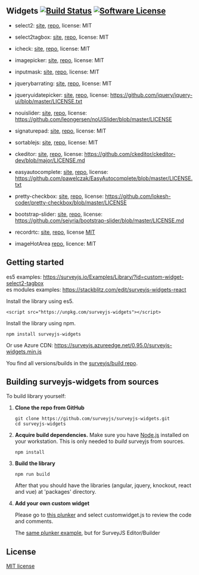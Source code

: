 ## Widgets [![Build Status](https://travis-ci.org/surveyjs/widgets.svg?branch=master)](https://travis-ci.org/surveyjs/widgets) [![Software License](https://img.shields.io/badge/license-MIT-brightgreen.svg?style=flat)](LICENSE)

* select2: [site](https://select2.org/), [repo](https://github.com/select2/select2), license: MIT

* select2tagbox: [site](https://select2.org/), [repo](https://github.com/select2/select2), license: MIT

* icheck: [site](http://icheck.fronteed.com/), [repo](https://github.com/fronteed/iCheck/), license: MIT

* imagepicker: [site](https://rvera.github.io/image-picker/), [repo](https://github.com/rvera/image-picker), license: MIT

* inputmask: [site](http://robinherbots.github.io/Inputmask/), [repo](https://github.com/RobinHerbots/Inputmask), license: MIT

* jquerybarrating: [site](http://antenna.io/demo/jquery-bar-rating/examples/), [repo](https://github.com/antennaio/jquery-bar-rating), license: MIT

* jqueryuidatepicker: [site](https://jqueryui.com/datepicker/), [repo](https://github.com/jquery/jquery-ui), license: https://github.com/jquery/jquery-ui/blob/master/LICENSE.txt

* nouislider: [site](https://refreshless.com/nouislider/), [repo](https://github.com/leongersen/noUiSlider), license: https://github.com/leongersen/noUiSlider/blob/master/LICENSE

* signaturepad: [site](http://szimek.github.io/signature_pad/), [repo](https://github.com/szimek/signature_pad), license: MIT

* sortablejs: [site](http://rubaxa.github.io/Sortable/), [repo](https://github.com/RubaXa/Sortable), license: MIT

* ckeditor: [site](https://ckeditor.com/ckeditor-4/), [repo](https://github.com/ckeditor/ckeditor-dev), license: https://github.com/ckeditor/ckeditor-dev/blob/major/LICENSE.md

* easyautocomplete: [site](http://easyautocomplete.com/), [repo](https://github.com/pawelczak/EasyAutocomplete), license: https://github.com/pawelczak/EasyAutocomplete/blob/master/LICENSE.txt

* pretty-checkbox: [site](https://lokesh-coder.github.io/pretty-checkbox/), [repo](https://github.com/lokesh-coder/pretty-checkbox/), license: https://github.com/lokesh-coder/pretty-checkbox/blob/master/LICENSE

* bootstrap-slider: [site](http://seiyria.com/bootstrap-slider/), [repo](https://github.com/seiyria/bootstrap-slider), license: https://github.com/seiyria/bootstrap-slider/blob/master/LICENSE.md

* recordrtc: [site](http://recordrtc.org/), [repo](https://github.com/muaz-khan/RecordRTC), license [MIT](http://spdx.org/licenses/MIT.html)

* imageHotArea [repo](https://github.com/TheNetworg/surveyjs-plugin-hotarea), licence: MIT

## Getting started

es5 examples: https://surveyjs.io/Examples/Library/?id=custom-widget-select2-tagbox  
es modules examples: https://stackblitz.com/edit/surveyjs-widgets-react

Install the library using es5.

```
<script src="https://unpkg.com/surveyjs-widgets"></script>
```

Install the library using npm.

```
npm install surveyjs-widgets
```

Or use Azure CDN:
https://surveyjs.azureedge.net/0.95.0/surveyjs-widgets.min.js

You find all versions/builds in the [surveyjs/build repo](https://github.com/surveyjs/builds).

## Building surveyjs-widgets from sources

To build library yourself:

1.  **Clone the repo from GitHub**

    ```
    git clone https://github.com/surveyjs/surveyjs-widgets.git
    cd surveyjs-widgets
    ```

2.  **Acquire build dependencies.** Make sure you have [Node.js](http://nodejs.org/) installed on your workstation. This is only needed to _build_ surveyjs from sources.

    ```
    npm install
    ```

3.  **Build the library**

    ```
    npm run build
    ```

    After that you should have the libraries (angular, jquery, knockout, react and vue) at 'packages' directory.

4.  **Add your own custom widget**

    Please go to [this plunker](https://plnkr.co/edit/HdnYE5?p=preview) and select customwidget.js to review the code and comments.

    The [same plunker example](https://plnkr.co/edit/fXsLf1R88WxxDFaFEnYx?p=preview), but for SurveyJS Editor/Builder

## License

[MIT license](https://github.com/surveyjs/widgets/blob/master/LICENSE)
